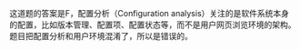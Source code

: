 这道题的答案是F，配置分析（Configuration analysis）关注的是软件系统本身的配置，比如版本管理、配置项、配置状态等，而不是用户网页浏览环境的架构。题目把配置分析和用户环境混淆了，所以是错误的。